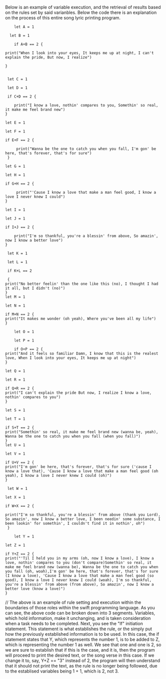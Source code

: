 Below is an example of variable execution, and the retrieval of results based on the rules set by said varianbles. Below the code there is an explanation on the process of this entire song lyric printing program.
    
		let A = 1
   
	  let B = 1
    
		if A+B == 2 {

    print("When I look into your eyes, It keeps me up at night, I can't explain the pride, But now, I realize")

    }

   
	 let C = 1
   
	 let D = 1
   
	 if C+D == 2 {
    
		print("I know a love, nothin' compares to you, Somethin' so real, it make me feel brand new")
    }

    let E = 1
		
    let F = 1
		
    if E+F == 2 {
     
		 print("Wanna be the one to catch you when you fall, I'm gon' be here, that's forever, that's for sure")
     }

    let G = 1
		
    let H = 1
		
    if G+H == 2 {
     
		 print("'Cause I know a love that make a man feel good, I know a love I never knew I could")
    }

    let I = 1
		
    let J = 1
		
    if I+J == 2 {
    
		print("I'm so thankful, you're a blessin' from above, So amazin', now I know a better love")
    }
   
	 let K = 1
   
	 let L = 1
   
	 if K+L == 2 
	 
	 {
    print("No better feelin' than the one like this (no), I thought I had it all, but I didn't (no)")
    }
    let M = 1
		
    let N = 1
		
    if M+N == 2 {
    print("It makes me wonder (oh yeah), Where you've been all my life")
    }
    
		let O = 1
    
		let P = 1
    
		if O+P == 2 {
    print("And it feels so familiar Damn, I know that this is the realest love, When I look into your eyes, It keeps me up at night")
    }
		
    let Q = 1
		
    let R = 1
		
    if Q+R == 2 {
    print("I can't explain the pride But now, I realize I know a love, nothin' compares to you")
    }
		
    let S = 1
		
    let T = 1
		
    if S+T == 2 {
    print("Somethin' so real, it make me feel brand new (wanna be, yeah), Wanna be the one to catch you when you fall (when you fall)")
    }
    let U = 1
		
    let V = 1
		
    if U+V == 2 {
    print("I'm gon' be here, that's forever, that's for sure ('cause I know a love that), 'Cause I know a love that make a man feel good (oh yeah), I know a love I never knew I could (oh)")
    }
   
	 let W = 1
		
    let X = 1
		
    if W+X == 2 {
     
    print("I'm so thankful, you're a blessin' from above (thank you Lord), So amazin', now I know a better love, I been needin' some substance, I been lookin' for somethin', I couldn't find it in nothin', oh")
     }
    
		let Y = 1
		
    let Z = 1
		
    if Y+Z == 2 {
    print("'Til I held you in my arms (oh, now I know a love), I know a love, nothin' compares to you (don't compare)Somethin' so real, it make me feel brand new (wanna be), Wanna be the one to catch you when you fall (oh, woah),I'm gon' be here, that's forever, that's for sure (I know a love), 'Cause I know a love that make a man feel good (so good), I know a love I never knew I could (woah), I'm so thankful, you're a blessin' from above (from above), So amazin', now I know a better love (know a love)")
    }

// The above is an example of rule setting and execution within the boundaries of those roles within the swift programming language. As you can see, the above code can be broken down into 3 segments. Variables, which hold information, make it unchanging, and is taken consideration when a task needs to be completed. Next, you see the "If" initiation statement. This statement is what establishes the rule, or the simply put how the previously established information is to be used. In this case, the if statement states that Y, which represents the number 1, is to be added to Z, which is representing the number 1 as well. We see that one and one is 2, so we are sure to establish that if this is the case, and it is, then the program will proceed to print the desired text, or the song verse in this case. If we change it to, say, Y+Z == "3" instead of 2, the program will then understand that it should not print the text, as the rule is no longer being followed, due to the establised variables being 1 + 1, which is 2, not 3.
